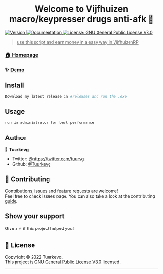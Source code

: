 <h1 align="center">Welcome to Vijfhuizen macro/keypresser drugs anti-afk 👋</h1>
<p>
  <a href="https://github.com/Tuurkevg/vijfhuizenRP-Autokeypresser-macro-drugs/releases" target="_blank">
  <img alt="Version" src="https://img.shields.io/badge/version-1.1-blue.svg?cacheSeconds=2592000" />
      </a>
  <a href="https://github.com/Tuurkevg/vijfhuizenRP-Autokeypresser-macro-drugs/blob/main/README.md" target="_blank">
    <img alt="Documentation" src="https://img.shields.io/badge/documentation-yes-brightgreen.svg" />
  </a>
  <a href="https://docs.github.com/en/repositories/managing-your-repositorys-settings-and-features/customizing-your-repository/licensing-a-repository#disclaimer" target="_blank">
    <img alt="License: GNU General Public License V3.0" src="https://img.shields.io/badge/License-GNU General Public License V3.0-yellow.svg" />
</p>

> use this script and earn money in a easy way in VijfhuizenRP

### 🏠 [Homepage](https://github.com/Tuurkevg/vijfhuizenRP-Autokeypresser-macro-drugs)

### ✨ [Demo](https://github.com/Tuurkevg/vijfhuizenRP-Autokeypresser-macro-drugs/releases/tag/non-GUI)

## Install

```sh
Download my latest release in #releases and run the .exe
```

## Usage

```sh
run in administrator for best performance
```

## Author

👤 **Tuurkevg**

* Twitter: [@https:\/\/twitter.com\/tuurvg](https://twitter.com/https:\/\/twitter.com\/tuurvg)
* Github: [@Tuurkevg](https://github.com/Tuurkevg)

## 🤝 Contributing

Contributions, issues and feature requests are welcome!<br />Feel free to check [issues page](https://github.com/Tuurkevg/vijfhuizenRP-Autokeypresser-macro-drugs/issues). You can also take a look at the [contributing guide](https://github.com/Tuurkevg/vijfhuizenRP-Autokeypresser-macro-drugs/pulls).

## Show your support

Give a ⭐️ if this project helped you!

## 📝 License

Copyright © 2022 [Tuurkevg](https://github.com/Tuurkevg).<br />
This project is [GNU General Public License V3.0](https://docs.github.com/en/repositories/managing-your-repositorys-settings-and-features/customizing-your-repository/licensing-a-repository#disclaimer) licensed.

***
